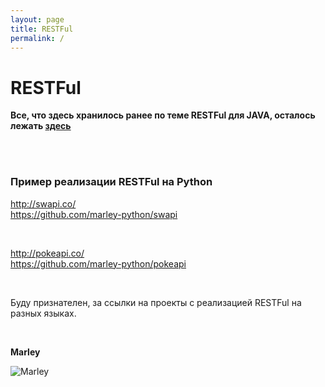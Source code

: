 ```yaml
---
layout: page
title: RESTFul
permalink: /
---
```


# RESTFul

**Все, что здесь хранилось ранее по теме RESTFul для JAVA, осталось лежать <a href="http://ws.javadev.ru">здесь</a>**

<br/><br/>

### Пример реализации RESTFul на Python



http://swapi.co/  
https://github.com/marley-python/swapi

<br/>

http://pokeapi.co/  
https://github.com/marley-python/pokeapi


<br/>

Буду признателен, за ссылки на проекты с реализацией RESTFul на разных языках.

<br/>

**Marley** <br/>

![Marley](http://img.fotografii.org/a3333333mail.gif "Marley")
